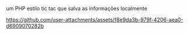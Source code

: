 um PHP estilo tic tac que salva as informações localmente

https://github.com/user-attachments/assets/f8e9da3b-979f-4206-aea0-d6909070282b
